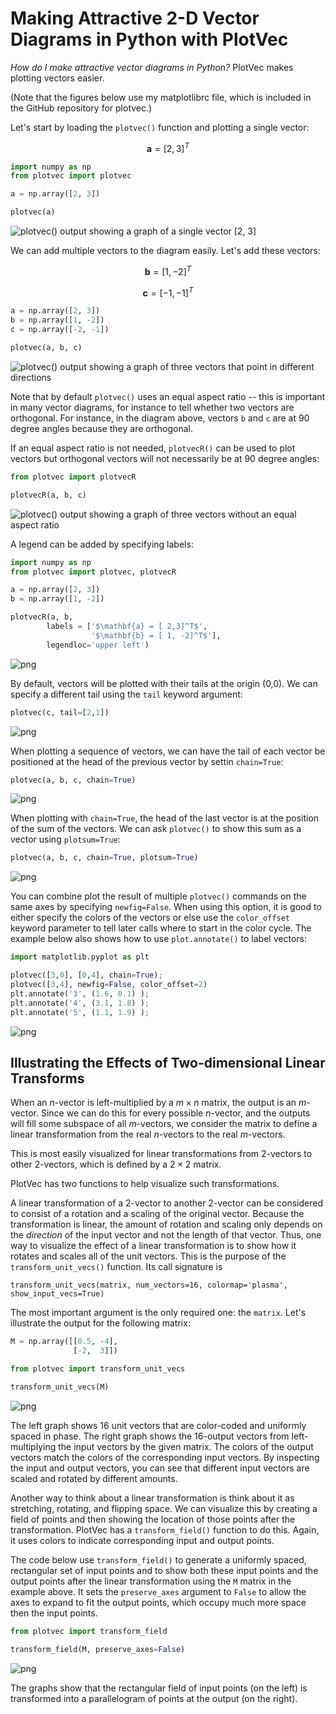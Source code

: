 # Making Attractive 2-D Vector Diagrams in Python with PlotVec

*How do I make attractive vector diagrams in Python?* PlotVec makes plotting vectors easier.

(Note that the figures below use my matplotlibrc file, which is included in the GitHub repository for plotvec.)

Let's start by loading the `plotvec()` function and plotting a single vector:


$$
\mathbf{a} = [2,3]^T
$$



```python
import numpy as np
from plotvec import plotvec

a = np.array([2, 3])

plotvec(a)
```


    
![plotvec() output showing a graph of a single vector \[2, 3\]](figs/output_2_0.png)
    


We can add multiple vectors to the diagram easily. Let's add these vectors:

$$
\mathbf{b} =[1,-2]^T 
$$

$$
\mathbf{c} =[-1,-1]^T
$$


```python
a = np.array([2, 3])
b = np.array([1, -2])
c = np.array([-2, -1])

plotvec(a, b, c)
```


    
![plotvec() output showing a graph of three vectors that point in different directions](figs/output_4_0.png)
    


Note that by default `plotvec()` uses an equal aspect ratio -- this is important in many vector diagrams, for instance to tell whether two vectors are orthogonal. For instance, in the diagram above, vectors `b` and `c` are at 90 degree angles because they are orthogonal.

If an equal aspect ratio is not needed, `plotvecR()` can be used to plot vectors but orthogonal vectors will not necessarily be at 90 degree angles:


```python
from plotvec import plotvecR

plotvecR(a, b, c)
```


    
![plotvec() output showing a graph of three vectors without an equal aspect ratio](figs/output_6_0.png)
    


A legend can be added by specifying labels:


```python
import numpy as np
from plotvec import plotvec, plotvecR

a = np.array([2, 3])
b = np.array([1, -2])

plotvecR(a, b,
        labels = ['$\mathbf{a} = [ 2,3]^T$',
                  '$\mathbf{b} = [ 1, -2]^T$'],
        legendloc='upper left')
```


    
![png](figs/output_8_0.png)
    


By default, vectors will be plotted with their tails at the origin (0,0).  We can specify a different tail using the `tail` keyword argument:


```python
plotvec(c, tail=[2,1])
```


    
![png](figs/output_10_0.png)
    


When plotting a sequence of vectors, we can have the tail of each vector be positioned at the head of the previous vector by settin `chain=True`:


```python
plotvec(a, b, c, chain=True)
```


    
![png](figs/output_12_0.png)
    


When plotting with `chain=True`, the head of the last vector is at the position of the sum of the vectors. We can ask `plotvec()` to show this sum as a vector using `plotsum=True`:


```python
plotvec(a, b, c, chain=True, plotsum=True)
```


    
![png](figs/output_14_0.png)
    


You can combine plot the result of multiple `plotvec()` commands on the same axes by specifying `newfig=False`. When using this option, it is good to either specify the colors of the vectors or else use the `color_offset` keyword parameter to tell later calls where to start in the color cycle. The example below also shows how to use `plot.annotate()` to label vectors:


```python
import matplotlib.pyplot as plt

plotvec([3,0], [0,4], chain=True);
plotvec([3,4], newfig=False, color_offset=2)
plt.annotate('3', (1.6, 0.1) );
plt.annotate('4', (3.1, 1.8) );
plt.annotate('5', (1.1, 1.9) );
```


    
![png](figs/output_16_0.png)
    

## Illustrating the Effects of Two-dimensional Linear Transforms

When an $n$-vector is left-multiplied by a $m \times n$ matrix, the output is an $m$-vector. Since we can do this for every possible $n$-vector, and the outputs will fill some subspace of all $m$-vectors, we consider the matrix to define a linear transformation from the real $n$-vectors to the real $m$-vectors.

This is most easily visualized for linear transformations from $2$-vectors to other $2$-vectors, which is defined by a $2 \times 2$ matrix. 

PlotVec has two functions to help visualize such transformations.

A linear transformation of a 2-vector to another 2-vector can be considered to consist of a rotation and a scaling of the original vector. Because the transformation is linear, the amount of rotation and scaling only depends on the *direction* of the input vector and not the length of that vector. Thus, one way to visualize the effect of a linear transformation is to show how it rotates and scales all of the unit vectors. This is the purpose of the `transform_unit_vecs()` function. Its call signature is

`transform_unit_vecs(matrix, num_vectors=16, colormap='plasma', show_input_vecs=True)`

The most important argument is the only required one: the `matrix`. Let's illustrate the output for the following matrix:


```python
M = np.array([[0.5, -4],
              [-2,  3]])
```


```python
from plotvec import transform_unit_vecs

transform_unit_vecs(M)
```


    
![png](figs/output_21_0.png)
    


The left graph shows 16 unit vectors that are color-coded and uniformly spaced in phase. The right graph shows the 16-output vectors from left-multiplying the input vectors by the given matrix. The colors of the output vectors match the colors of the corresponding input vectors. By inspecting the input and output vectors, you can see that different input vectors are scaled and rotated by different amounts. 

Another way to think about a linear transformation is think about it as stretching, rotating, and flipping space. We can visualize this by creating a field of points and then showing the location of those points after the transformation. PlotVec has a `transform_field()` function to do this. Again, it uses colors to indicate corresponding input and output points. 

The code below use `transform_field()` to generate a uniformly spaced, rectangular set of input points and to show both these input points and the output points after the linear transformation using the `M` matrix in the example above. It sets the `preserve_axes` argument to `False` to allow the axes to expand to fit the output points, which occupy much more space then the input points.



```python
from plotvec import transform_field

transform_field(M, preserve_axes=False)
```


    
![png](figs/output_24_0.png)
    


The graphs show that the rectangular field of input points (on the left) is transformed into a parallelogram of points at the output (on the right).

